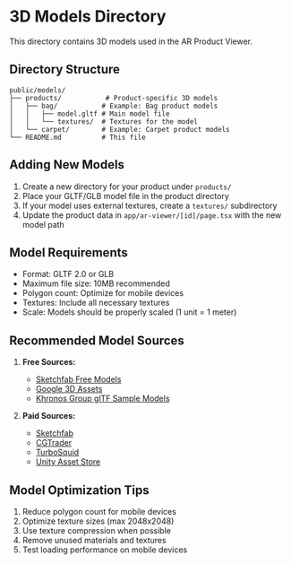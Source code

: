 # 3D Models Directory

This directory contains 3D models used in the AR Product Viewer.

## Directory Structure

```
public/models/
├── products/           # Product-specific 3D models
│   ├── bag/           # Example: Bag product models
│   │   ├── model.gltf # Main model file
│   │   └── textures/  # Textures for the model
│   └── carpet/        # Example: Carpet product models
└── README.md          # This file
```

## Adding New Models

1. Create a new directory for your product under `products/`
2. Place your GLTF/GLB model file in the product directory
3. If your model uses external textures, create a `textures/` subdirectory
4. Update the product data in `app/ar-viewer/[id]/page.tsx` with the new model path

## Model Requirements

- Format: GLTF 2.0 or GLB
- Maximum file size: 10MB recommended
- Polygon count: Optimize for mobile devices
- Textures: Include all necessary textures
- Scale: Models should be properly scaled (1 unit = 1 meter)

## Recommended Model Sources

1. **Free Sources:**
   - [Sketchfab Free Models](https://sketchfab.com/3d-models?features=downloadable&sort_by=-likeCount)
   - [Google 3D Assets](https://poly.google.com/)
   - [Khronos Group glTF Sample Models](https://github.com/KhronosGroup/glTF-Sample-Models)

2. **Paid Sources:**
   - [Sketchfab](https://sketchfab.com/3d-models)
   - [CGTrader](https://www.cgtrader.com/3d-models)
   - [TurboSquid](https://www.turbosquid.com/Search/3D-Models/free)
   - [Unity Asset Store](https://assetstore.unity.com/3d)

## Model Optimization Tips

1. Reduce polygon count for mobile devices
2. Optimize texture sizes (max 2048x2048)
3. Use texture compression when possible
4. Remove unused materials and textures
5. Test loading performance on mobile devices 